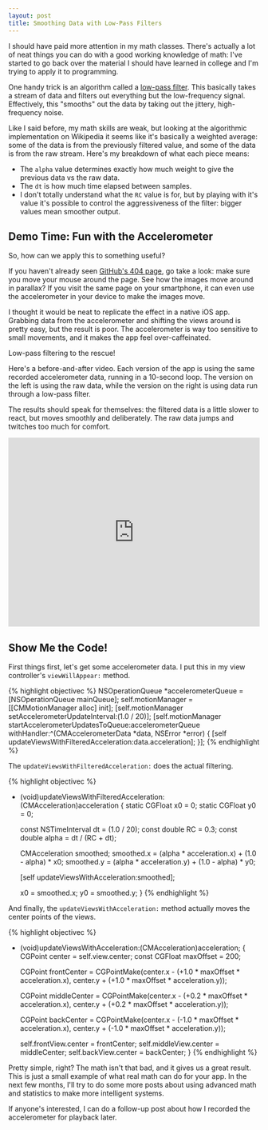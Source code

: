 ```yaml
---
layout: post
title: Smoothing Data with Low-Pass Filters
---
```


I should have paid more attention in my math classes.
There's actually a lot of neat things you can do with a good working knowledge of math: 
I've started to go back over the material I should have learned in college and
I'm trying to apply it to programming.

One handy trick is an algorithm called a [low-pass filter][].
This basically takes a stream of data and filters out everything but the low-frequency signal.
Effectively, this "smooths" out the data by taking out the jittery, high-frequency noise.

[low-pass filter]: http://en.wikipedia.org/wiki/Low-pass_filter

Like I said before, my math skills are weak, but looking at the algorithmic implementation on
Wikipedia it seems like it's basically a weighted average: some of the data is from the previously
filtered value, and some of the data is from the raw stream.
Here's my breakdown of what each piece means:

* The `alpha` value determines exactly how much weight to give the previous data vs the raw data.
* The `dt` is how much time elapsed between samples.
* I don't totally understand what the `RC` value is for, but by playing with it's value it's possible to control the aggressiveness of the filter:
  bigger values mean smoother output.


Demo Time: Fun with the Accelerometer
-------------------------------------

So, how can we apply this to something useful?

If you haven't already seen [GitHub's 404 page][gh404], go take a look:
make sure you move your mouse around the page.
See how the images move around in parallax? 
If you visit the same page on your smartphone, it can even use the accelerometer
in your device to make the images move.

[gh404]: https://github.com/404

I thought it would be neat to replicate the effect in a native iOS app.
Grabbing data from the accelerometer and shifting the views around is pretty
easy, but the result is poor.
The accelerometer is way too sensitive to small movements, and it makes the app
feel over-caffeinated.

Low-pass filtering to the rescue!

Here's a before-and-after video. Each version of the app is using the same recorded
accelerometer data, running in a 10-second loop. The version on the left is using
the raw data, while the version on the right is using data run through a low-pass filter.

The results should speak for themselves: the filtered data is a little slower to react,
but moves smoothly and deliberately. The raw data jumps and twitches too much for comfort.

<div class="blockimage" style="position: relative; width: 100%; height: 0; padding-bottom: 74.96%">
  <iframe style="position: absolute; top: 0; left: 0; width: 100%; height: 100%" src="http://player.vimeo.com/video/31734175?portrait=0" frameborder="0" webkitAllowFullScreen="true" allowFullScreen="true"> </iframe>
</div>


Show Me the Code!
-----------------

First things first, let's get some accelerometer data.
I put this in my view controller's `viewWillAppear:` method.

{% highlight objectivec %}
NSOperationQueue *accelerometerQueue = [NSOperationQueue mainQueue];
self.motionManager = [[CMMotionManager alloc] init];
[self.motionManager setAccelerometerUpdateInterval:(1.0 / 20)];
[self.motionManager startAccelerometerUpdatesToQueue:accelerometerQueue withHandler:^(CMAccelerometerData *data, NSError *error) {
    [self updateViewsWithFilteredAcceleration:data.acceleration];
}];
{% endhighlight %}


The `updateViewsWithFilteredAcceleration:` does the actual filtering.

{% highlight objectivec %}
- (void)updateViewsWithFilteredAcceleration:(CMAcceleration)acceleration
{
    static CGFloat x0 = 0;
    static CGFloat y0 = 0;
    
    const NSTimeInterval dt = (1.0 / 20);
    const double RC = 0.3;
    const double alpha = dt / (RC + dt);
    
    CMAcceleration smoothed;
    smoothed.x = (alpha * acceleration.x) + (1.0 - alpha) * x0;
    smoothed.y = (alpha * acceleration.y) + (1.0 - alpha) * y0;
    
    [self updateViewsWithAcceleration:smoothed];
    
    x0 = smoothed.x;
    y0 = smoothed.y;
}
{% endhighlight %}


And finally, the `updateViewsWithAcceleration:` method actually moves the center points of the views.

{% highlight objectivec %}
- (void)updateViewsWithAcceleration:(CMAcceleration)acceleration;
{
    CGPoint center = self.view.center;
    const CGFloat maxOffset = 200;
    
    CGPoint frontCenter  = CGPointMake(center.x - (+1.0 * maxOffset * acceleration.x),
                                       center.y + (+1.0 * maxOffset * acceleration.y));

    CGPoint middleCenter = CGPointMake(center.x - (+0.2 * maxOffset * acceleration.x),
                                       center.y + (+0.2 * maxOffset * acceleration.y));
    
    CGPoint backCenter   = CGPointMake(center.x - (-1.0 * maxOffset * acceleration.x),
                                       center.y + (-1.0 * maxOffset * acceleration.y));    
    
    self.frontView.center = frontCenter;
    self.middleView.center = middleCenter;
    self.backView.center = backCenter;
}
{% endhighlight %}


Pretty simple, right? The math isn't that bad, and it gives us a great result.
This is just a small example of what real math can do for your app.
In the next few months, I'll try to do some more posts about using advanced math
and statistics to make more intelligent systems.

If anyone's interested, I can do a follow-up post about how I recorded the accelerometer for playback later.



